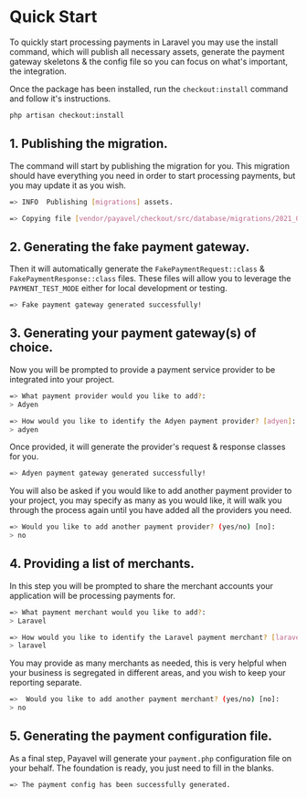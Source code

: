 # Quick Start

To quickly start processing payments in Laravel you may use the install command, which will publish all necessary assets, generate the payment gateway skeletons & the config file so you can focus on what's important, the integration.

Once the package has been installed, run the `checkout:install` command and follow it's instructions.

```bash
php artisan checkout:install
```

## 1. Publishing the migration.

The command will start by publishing the migration for you. This migration should have everything you need in order to start processing payments, but you may update it as you wish.

```bash
=> INFO  Publishing [migrations] assets.  

=> Copying file [vendor/payavel/checkout/src/database/migrations/2021_01_01_000000_create_base_payment_tables.php] to [database/migrations/2023_01_01_000000_create_base_payment_tables.php] DONE
```

## 2. Generating the fake payment gateway.

Then it will automatically generate the `FakePaymentRequest::class` & `FakePaymentResponse::class` files. These files will allow you to leverage the `PAYMENT_TEST_MODE` either for local development or testing.

```bash
=> Fake payment gateway generated successfully!
```

## 3. Generating your payment gateway(s) of choice.

Now you will be prompted to provide a payment service provider to be integrated into your project.

```bash
=> What payment provider would you like to add?:
> Adyen

=> How would you like to identify the Adyen payment provider? [adyen]:
> adyen
```

Once provided, it will generate the provider's request & response classes for you.

```bash
=> Adyen payment gateway generated successfully!
```

You will also be asked if you would like to add another payment provider to your project, you may specify as many as you would like, it will walk you through the process again until you have added all the providers you need.

```bash
=> Would you like to add another payment provider? (yes/no) [no]:
> no
```

## 4. Providing a list of merchants.
In this step you will be prompted to share the merchant accounts your application will be processing payments for.

```bash
=> What payment merchant would you like to add?:
> Laravel

=> How would you like to identify the Laravel payment merchant? [laravel]:
> laravel
```
You may provide as many merchants as needed, this is very helpful when your business is segregated in different areas, and you wish to keep your reporting separate.

```bash
=>  Would you like to add another payment merchant? (yes/no) [no]:
> no
```

## 5. Generating the payment configuration file.
As a final step, Payavel will generate your `payment.php` configuration file on your behalf. The foundation is ready, you just need to fill in the blanks.

```bash
=> The payment config has been successfully generated.
```
